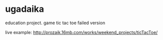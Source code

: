 # ugadaika
education project. game tic tac toe
failed version

live example: http://prozaik.16mb.com/works/weekend_projects/ticTacToe/